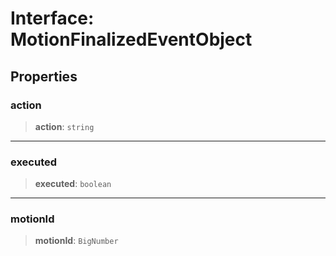 # Interface: MotionFinalizedEventObject

## Properties

### action

> **action**: `string`

***

### executed

> **executed**: `boolean`

***

### motionId

> **motionId**: `BigNumber`
